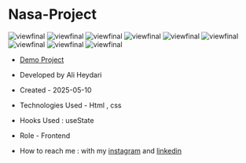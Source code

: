 # Nasa-Project

![viewfinal](https://github.com/user-attachments/assets/be06214a-91d3-465c-9391-f2234765bc82)
![viewfinal](https://github.com/user-attachments/assets/4479f2de-ecb2-470e-b099-6d717f878a5a)
![viewfinal](https://github.com/user-attachments/assets/c05a77e9-0b32-475f-8c6c-b676314d502a)
![viewfinal](https://github.com/user-attachments/assets/daddcd9e-4484-49e3-98c3-1b1acccdb81c)
![viewfinal](https://github.com/user-attachments/assets/8460bbf0-f1dc-400a-a120-7c94f70912be)
![viewfinal](https://github.com/user-attachments/assets/9a2485db-3dbb-4ba7-9358-55a791c4df35)
![viewfinal](https://github.com/user-attachments/assets/58f6ff65-ebff-47c5-9b2b-ad429ab7e791)
![viewfinal](https://github.com/user-attachments/assets/0a4cda57-5934-4dfe-a822-966da82c68fc)
![viewfinal](https://github.com/user-attachments/assets/251838bb-5539-47e5-8f5f-a36da83e5b70)



- [Demo Project](https://aliheydarii.github.io/Nasa-Project/)

- Developed by Ali Heydari

- Created - 2025-05-10

- Technologies Used - Html , css

- Hooks Used : useState 

- Role - Frontend

- How to reach me : with my [instagram](https://www.instagram.com/aliheydari.dev/) and [linkedin](https://www.linkedin.com/in/ali-heydari-3567b2191/)
